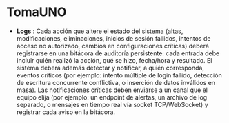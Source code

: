 # TomaUNO

- **Logs** :
Cada acción que altere el estado del sistema (altas, modificaciones,
eliminaciones, inicios de sesión fallidos, intentos de acceso no autorizado,
cambios en configuraciones críticas) deberá registrarse en una bitácora de
auditoría persistente: cada entrada debe incluir quién realizó la acción, qué se hizo,
fecha/hora y resultado. El sistema deberá además detectar y notificar, a quién
corresponda, eventos críticos (por ejemplo: intento múltiple de login fallido,
detección de escritura concurrente conflictiva, o inserción de datos inválidos en
masa). Las notificaciones críticas deben enviarse a un canal que el equipo elija (por
ejemplo: un endpoint de alertas, un archivo de log separado, o mensajes en tiempo
real vía socket TCP/WebSocket) y registrar cada aviso en la bitácora.


